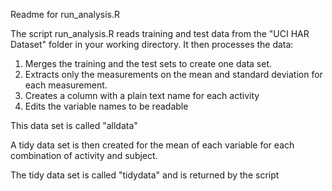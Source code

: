 Readme for run_analysis.R

The script run_analysis.R reads training and test data from the "UCI HAR Dataset" folder in your working directory. It then processes the data:

1) Merges the training and the test sets to create one data set.
2) Extracts only the measurements on the mean and standard deviation for each measurement.
3) Creates a column with a plain text name for each activity
4) Edits the variable names to be readable

This data set is called "alldata"

A tidy data set is then created for the mean of each variable for each combination of activity and subject.

The tidy data set is called "tidydata" and is returned by the script
